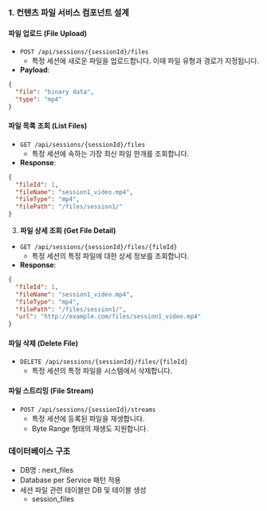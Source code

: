 ### 1. 컨텐츠 파일 서비스 컴포넌트 설계

#### **파일 업로드 (File Upload)**
- `POST /api/sessions/{sessionId}/files`
  - 특정 세션에 새로운 파일을 업로드합니다. 이때 파일 유형과 경로가 지정됩니다.
- **Payload**:
```json
{
  "file": "binary data",
  "type": "mp4"
}
```

#### **파일 목록 조회 (List Files)**
- `GET /api/sessions/{sessionId}/files`
  - 특정 세션에 속하는 가장 최신 파일 한개를 조회합니다.
- **Response**:
```json
{
  "fileId": 1,
  "fileName": "session1_video.mp4",
  "fileType": "mp4",
  "filePath": "/files/session1/"
}
```

3. **파일 상세 조회 (Get File Detail)**
- `GET /api/sessions/{sessionId}/files/{fileId}`
  - 특정 세션의 특정 파일에 대한 상세 정보를 조회합니다.
- **Response**:
```json
{
  "fileId": 1,
  "fileName": "session1_video.mp4",
  "fileType": "mp4",
  "filePath": "/files/session1/",
  "url": "http://example.com/files/session1_video.mp4"
}
```

#### **파일 삭제 (Delete File)**
- `DELETE /api/sessions/{sessionId}/files/{fileId}`
  - 특정 세션의 특정 파일을 시스템에서 삭제합니다.

#### **파일 스트리밍 (File Stream)**
- `POST /api/sessions/{sessionId}/streams`
  - 특정 세션에 등록된 파일을 재생합니다.
  - Byte Range 형태의 재생도 지원합니다.

### 데이터베이스 구조
- DB명 : next_files
- Database per Service 패턴 적용
- 세션 파일 관련 테이블만 DB 및 테이블 생성
    - session_files